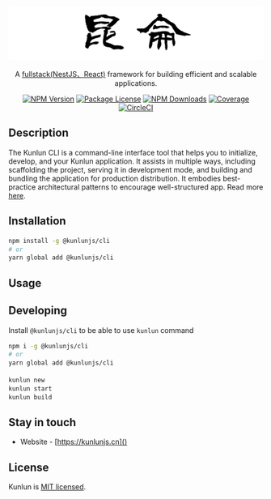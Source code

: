 <p align="center">
  <a href="http://kunlunjs.cn/" target="blank"><img src="logo.png" width="600" alt="Kunlun Logo" /></a>
</p>

<p align="center">A <a href="http://nodejs.org" target="blank">fullstack(NestJS、React)</a> framework for building efficient and scalable applications.</p>
    <p align="center">
<a href="https://www.npmjs.com/org/kunlunjs"><img src="https://img.shields.io/npm/v/@kunlunjs/cli.svg" alt="NPM Version" /></a>
<a href="https://www.npmjs.com/org/kunlunjs"><img src="https://img.shields.io/npm/l/@kunlunjs/cli.svg" alt="Package License" /></a>
<a href="https://www.npmjs.com/org/kunlunjs"><img src="https://img.shields.io/npm/dm/@kunlunjs/cli.svg" alt="NPM Downloads" /></a>
<a href="https://coveralls.io/github/turing-fe/kunlun-cli?branch=master" target="_blank"><img src="https://coveralls.io/repos/github/turing-fe/kunlun-cli/badge.svg?branch=master#9" alt="Coverage" /></a>
<a href="https://circleci.com/gh/turing-fe/kunlun-cli" target="_blank"><img src="https://circleci.com/gh/turing-fe/kunlun-cli.svg?style=svg" alt="CircleCI" /></a>

## Description

The Kunlun CLI is a command-line interface tool that helps you to initialize, develop, and your Kunlun application.
It assists in multiple ways, including scaffolding the project, serving it in development mode, and building and bundling the application for production distribution.
It embodies best-practice architectural patterns to encourage well-structured app. Read more [here]().

## Installation

```bash
npm install -g @kunlunjs/cli
# or
yarn global add @kunlunjs/cli
```

## Usage

## Developing

Install `@kunlunjs/cli` to be able to use `kunlun` command

```bash
npm i -g @kunlunjs/cli
# or
yarn global add @kunlunjs/cli

kunlun new
kunlun start
kunlun build
```

## Stay in touch

- Website - [https://kunlunjs.cn]()

## License

Kunlun is [MIT licensed](LICENSE).
